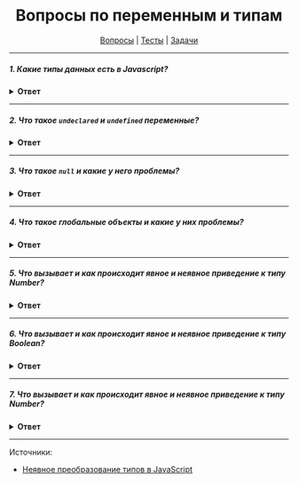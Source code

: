<div align="center">

# Вопросы по переменным и типам

[Вопросы](https://github.com/dollaween/javascript-questions)
|
[Тесты](https://github.com/dollaween/javascript-tests)
|
[Задачи](https://github.com/dollaween/javascript-tasks)

</div>

---

##### 1. Какие типы данных есть в Javascript?

<details><summary><b>Ответ</b></summary>
<p>

Примитивы (это данные, которые не являются объектами и не имеют методов):
* `string`
* `number`
* `boolean`
* `undefined`
* `null`
* `symbol`
* `bigint`

Сложные:
* `object`
* `function`

</p>
</details>

---

##### 2. Что такое `undeclared` и `undefined` переменные?

<details><summary><b>Ответ</b></summary>
<p>

`undeclared` — не объявленные переменные, которых не существует в программе.

`undefined` — объявленные переменные, которым не присвоено значение.

</p>
</details>

---

##### 3. Что такое `null` и какие у него проблемы?

<details><summary><b>Ответ</b></summary>
<p>

Значение `null` представляет отсутствие какого-либо значения.
В контексте логических операций рассматривается как `false`.

Из-за давней ошибки в языке `typeof null === 'object'`

</p>
</details>

---

##### 4. Что такое глобальные объекты и какие у них проблемы?
<details><summary><b>Ответ</b></summary>
<p>

Глобальные объекты — переменные и функции, доступные в любом месте программы. В браузере это `window`, в Node.js это `global`.

Проблемы:
* Все глобальные объекты находятся в одном глобальном пространстве имен, из-за чего всегда есть вероятность конфликта имен — когда две различные части приложения определяют глобальные переменные с одинаковым именем, но для разных целей
* При встраивании стороннего кода также есть вероятность конфликта имен

</p>
</details>

---

##### 5. Что вызывает и как происходит явное и неявное приведение к типу Number?
<details><summary><b>Ответ</b></summary>
<p>

Явное преобразование — происходит через функцию `String()`.

Неявное преобразование — происходит при использовании оператора сложения `+`, если один из операндов является строкой.

```js
String(123)  // явное преобразование
123 + ''     // неявное преобразование
```

Примеры:
```js
String(123)            // '123'
String(-12.3)          // '-12.3'
String(null)           // 'null'
String(undefined)      // 'undefined'
String(true)           // 'true'
String(false)          // 'false'
String(Symbol('sym'))  // 'Symbol(sym)'
'' + Symbol('sym')     // ошибка TypeError
```

</p>
</details>

---

##### 6. Что вызывает и как происходит явное и неявное приведение к типу Boolean?
<details><summary><b>Ответ</b></summary>
<p>

Явное преобразование — происходит через функцию `Boolean()`.

Неявное преобразование — происходит в логическом контексте или вызывается логическими операторами `||`, `&&`, `!`.

```js
Boolean(5)     // явное преобразоване
if (5) {}      // неявное преобразование в логическом контексте
5 ? ... : ...  // неявное преобразование в логическом контексте
!!5            // неявное преобразование логическим оператором
5 || 'Hello'   // неявное преобразование логическим оператором
```

Выражения, которые выдают `false`:
```js
Boolean('')         // false
Boolean(0)          // false
Boolean(-0)         // false
Boolean(NaN)        // false
Boolean(null)       // false
Boolean(undefined)  // false
Boolean(false)      // false
```

Все остальные значения будут конвертироваться в `true`:
```js
Boolean({})             // true
Boolean([])             // true
Boolean(Symbol())       // true
!!Symbol()              // true
Boolean(function() {})  // true
```

</p>
</details>

---

##### 7. Что вызывает и как происходит явное и неявное приведение к типу Number?
<details><summary><b>Ответ</b></summary>
<p>

Явное преобразование — происходит через функцию `Number()`.

Неявное преобразование — происходит при помощи следующих операторов:
* Операторы сравнения `>`, `<`, `<=`, `>=`.
* Побитовые операторы `|`, `&`, `^`, `~`.
* Арифметические операторы `-`, `+`, `*`, `/`, `%`. Оператор `+` не вызывает неявное преобразование, если хотя бы один из операндом является строкой.
* Унарный оператор `+`.
* Оператор нестрогого равенства `==`, `!=`. Оператор `==` не вызывает неявное преобразование, если оба операнда являются строками.

```js
Number('123')  // явное преобразование
+'123'         // неявное преобразование
123 != '456'   // неявное преобразование
4 > '5'        // неявное преобразование
5 / null       // неявное преобразование
true | 0       // неявное преобразование
```

Примеры:
```js
Number(null)           // 0
Number(undefined)      // NaN
Number(true)           // 1
Number(false)          // 0
Number(' 12 ')         // 12
Number('-12.34')       // -12.34
Number('\n')           // 0
Number(' 12s ')        // NaN
Number(123)            // 123
Number(Symbol('sym'))  // ошибка TypeError
+Symbol('123')         // ошибка TypeError
```

При преобразовании строк в числа система сначала обрезает пробелы, а также символы `\n` и `\t`, находящиеся в начале и конце строки, и возвращает `NaN`, если полученная строка не является действительным числом. Если строка пуста — возвращается `0`.

Значения типа `Symbol` не могут быть преобразованы ни явно, ни неявно.

При применении оператора `==` к `null` или `undefined` преобразования в число не производится.

```js
null == 0       // false
undefined == 0  // false
```

</p>
</details>

---

Источники:
* [Неявное преобразование типов в JavaScript](https://habr.com/ru/company/ruvds/blog/347866/)
